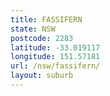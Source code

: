 ```yaml
---
title: FASSIFERN
state: NSW
postcode: 2283
latitude: -33.019117
longitude: 151.57181
url: /nsw/fassifern/
layout: suburb
---
```

